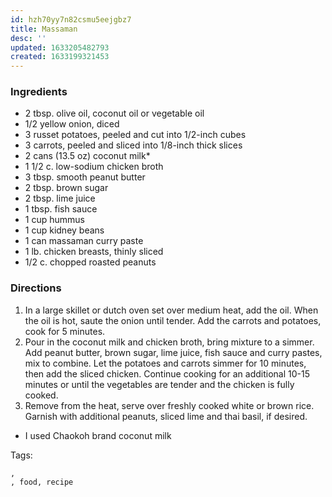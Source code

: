 ```yaml
---
id: hzh70yy7n82csmu5eejgbz7
title: Massaman
desc: ''
updated: 1633205482793
created: 1633199321453
---
```



### Ingredients

* 2 tbsp. olive oil, coconut oil or vegetable oil
* 1/2 yellow onion, diced
* 3 russet potatoes, peeled and cut into 1/2-inch cubes
* 3 carrots, peeled and sliced into 1/8-inch thick slices
* 2 cans (13.5 oz) coconut milk*
* 1 1/2 c. low-sodium chicken broth
* 3 tbsp. smooth peanut butter
* 2 tbsp. brown sugar
* 2 tbsp. lime juice
* 1 tbsp. fish sauce
* 1 cup hummus
* 1 cup kidney beans
* 1 can massaman curry paste
* 1 lb. chicken breasts, thinly sliced
* 1/2 c. chopped roasted peanuts

### Directions

1. In a large skillet or dutch oven set over medium heat, add the oil. When the oil is hot, saute the onion until tender. Add the carrots and potatoes, cook for 5 minutes.
2. Pour in the coconut milk and chicken broth, bring mixture to a simmer. Add peanut butter, brown sugar, lime juice, fish sauce and curry pastes, mix to combine. Let the potatoes and carrots simmer for 10 minutes, then add the sliced chicken. Continue cooking for an additional 10-15 minutes or until the vegetables are tender and the chicken is fully cooked.
3. Remove from the heat, serve over freshly cooked white or brown rice. Garnish with additional peanuts, sliced lime and thai basil, if desired.

* I used Chaokoh brand coconut milk

Tags:

    ,
    , food, recipe
